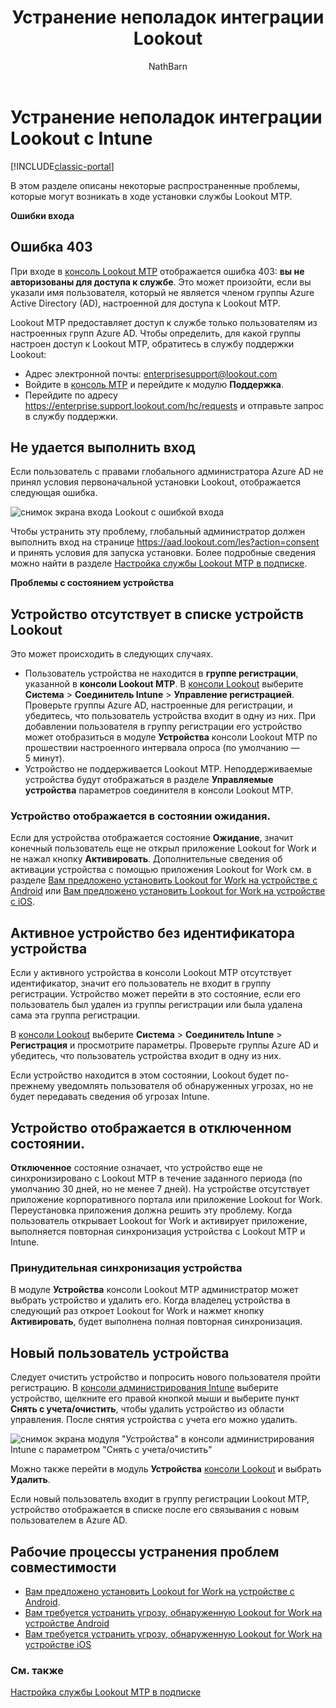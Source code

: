 ﻿---
title: "Устранение неполадок интеграции Lookout"
description: "В этом разделе описывается устранение неполадок, которые часто возникают при интеграции с Lookout."
keywords: 
author: NathBarn
ms.author: nathbarn
manager: angrobe
ms.date: 12/19/2016
ms.topic: article
ms.prod: 
ms.service: microsoft-intune
ms.technology: 
ms.assetid: bbe0b5f4-b8bc-49f3-85a9-51fb2f226fca
ROBOTS: NOINDEX,NOFOLLOW
ms.reviewer: sandera
ms.suite: ems
ms.custom: intune-classic
ms.openlocfilehash: 6adb0bc2562a16c0111242cc7dd923afa073d84e
ms.sourcegitcommit: 1a54bdf22786aea1cf1b497d54024470e1024aeb
ms.translationtype: HT
ms.contentlocale: ru-RU
ms.lasthandoff: 10/10/2017
---
# <a name="troubleshoot-lookout-integration-with-intune"></a>Устранение неполадок интеграции Lookout с Intune

[!INCLUDE[classic-portal](../includes/classic-portal.md)]

В этом разделе описаны некоторые распространенные проблемы, которые могут возникать в ходе установки службы Lookout MTP.

**Ошибки входа**

## <a name="403-errors"></a>Ошибкa 403
При входе в [консоль Lookout MTP](https://aad.lookout.com) отображается ошибка 403: **вы не авторизованы для доступа к службе**. Это может произойти, если вы указали имя пользователя, который не является членом группы Azure Active Directory (AD), настроенной для доступа к Lookout MTP.

Lookout MTP предоставляет доступ к службе только пользователям из настроенных групп Azure AD. Чтобы определить, для какой группы настроен доступ к Lookout MTP, обратитесь в службу поддержки Lookout:

* Адрес электронной почты: enterprisesupport@lookout.com
* Войдите в [консоль MTP](http://aad.lookout.com) и перейдите к модулю **Поддержка**.
* Перейдите по адресу https://enterprise.support.lookout.com/hc/requests и отправьте запрос в службу поддержки.

## <a name="unable-to-sign-in"></a>Не удается выполнить вход
Если пользователь с правами глобального администратора Azure AD не принял условия первоначальной установки Lookout, отображается следующая ошибка.

![снимок экрана входа Lookout с ошибкой входа](../media/mtp/lookout-mtp-consent-not-accepted-error.png)

Чтобы устранить эту проблему, глобальный администратор должен выполнить вход на странице https://aad.lookout.com/les?action=consent и принять условия для запуска установки. Более подробные сведения можно найти в разделе [Настройка службы Lookout MTP в подписке](../deploy-use/setup-your-lookout-mtd-subscription.md).

**Проблемы с состоянием устройства**

## <a name="device-missing-from-lookout-device-list"></a>Устройство отсутствует в списке устройств Lookout

Это может происходить в следующих случаях.
* Пользователь устройства не находится в **группе регистрации**, указанной в **консоли Lookout MTP**.  В [консоли Lookout](http://aad.lookout.com) выберите **Система** > **Соединитель Intune** > **Управление регистрацией**.  Проверьте группы Azure AD, настроенные для регистрации, и убедитесь, что пользователь устройства входит в одну из них.  При добавлении пользователя в группу регистрации его устройство может отобразиться в модуле **Устройства** консоли Lookout MTP по прошествии настроенного интервала опроса (по умолчанию — 5 минут).
* Устройство не поддерживается Lookout MTP.  Неподдерживаемые устройства будут отображаться в разделе **Управляемые устройства** параметров соединителя в консоли Lookout MTP.

### <a name="device-reported-as-pending"></a>Устройство отображается в состоянии **ожидания**.

Если для устройства отображается состояние **Ожидание**, значит конечный пользователь еще не открыл приложение Lookout for Work и не нажал кнопку **Активировать**. Дополнительные сведения об активации устройства с помощью приложения Lookout for Work см. в разделе [Вам предложено установить Lookout for Work на устройстве с Android](http://docs.microsoft.com/intune-user-help/you-are-prompted-to-install-lookout-for-work-android) или [Вам предложено установить Lookout for Work на устройстве с iOS](https://docs.microsoft.com/intune-user-help/you-are-prompted-to-install-lookout-for-work-ios).

## <a name="device-whos-active-but-has-no-device-id"></a>Активное устройство без идентификатора устройства
Если у активного устройства в консоли Lookout MTP отсутствует идентификатор, значит его пользователь не входит в группу регистрации. Устройство может перейти в это состояние, если его пользователь был удален из группы регистрации или была удалена сама эта группа регистрации.

В [консоли Lookout](http://aad.lookout.com) выберите **Система** > **Соединитель Intune** > **Регистрация** и просмотрите параметры.  Проверьте группы Azure AD и убедитесь, что пользователь устройства входит в одну из них.

Если устройство находится в этом состоянии, Lookout будет по-прежнему уведомлять пользователя об обнаруженных угрозах, но не будет передавать сведения об угрозах Intune.

## <a name="device-reported-as-disconnected"></a>Устройство отображается в **отключенном** состоянии.

**Отключенное** состояние означает, что устройство еще не синхронизировано с Lookout MTP в течение заданного периода (по умолчанию 30 дней, но не менее 7 дней). На устройстве отсутствует приложение корпоративного портала или приложение Lookout for Work. Переустановка приложения должна решить эту проблему. Когда пользователь открывает Lookout for Work и активирует приложение, выполняется повторная синхронизация устройства с Lookout MTP и Intune.

### <a name="forcing-a-device-sync"></a>Принудительная синхронизация устройства
В модуле **Устройства** консоли Lookout MTP администратор может выбрать устройство и удалить его.   Когда владелец устройства в следующий раз откроет Lookout for Work и нажмет кнопку **Активировать**, будет выполнена полная повторная синхронизация.

## <a name="device-has-a-new-user"></a>Новый пользователь устройства
Следует очистить устройство и попросить нового пользователя пройти регистрацию.  В [консоли администрирования Intune](https://manage.microsoft.com) выберите устройство, щелкните его правой кнопкой мыши и выберите пункт **Снять с учета/очистить**, чтобы удалить устройство из области управления. После снятия устройства с учета его можно удалить.

![снимок экрана модуля "Устройства" в консоли администрирования Intune с параметром "Снять с учета/очистить"](../media/mtp/mtp-retire-device-intune-console.png)

Можно также перейти в модуль **Устройства** [консоли Lookout](http://aad.lookout.com) и выбрать **Удалить**.

Если новый пользователь входит в группу регистрации Lookout MTP, устройство отображается в списке после его связывания с новым пользователем в Azure AD.

## <a name="compliance-remediation-workflows"></a>Рабочие процессы устранения проблем совместимости
- [Вам предложено установить Lookout for Work на устройстве с Android]( http://docs.microsoft.com/intune-user-help/you-are-prompted-to-install-lookout-for-work-android).
- [Вам требуется устранить угрозу, обнаруженную Lookout for Work на устройстве Android](http://docs.microsoft.com/intune-user-help/you-need-to-resolve-a-threat-found-by-lookout-for-work-android)
- [Вам требуется устранить угрозу, обнаруженную Lookout for Work на устройстве iOS](https://docs.microsoft.com/intune-user-help/you-need-to-resolve-a-threat-found-by-lookout-for-work-ios)


### <a name="see-also"></a>См. также
[Настройка службы Lookout MTP в подписке](/intune-classic/deploy-use/set-up-your-subscription-with-lookout-mtp)
